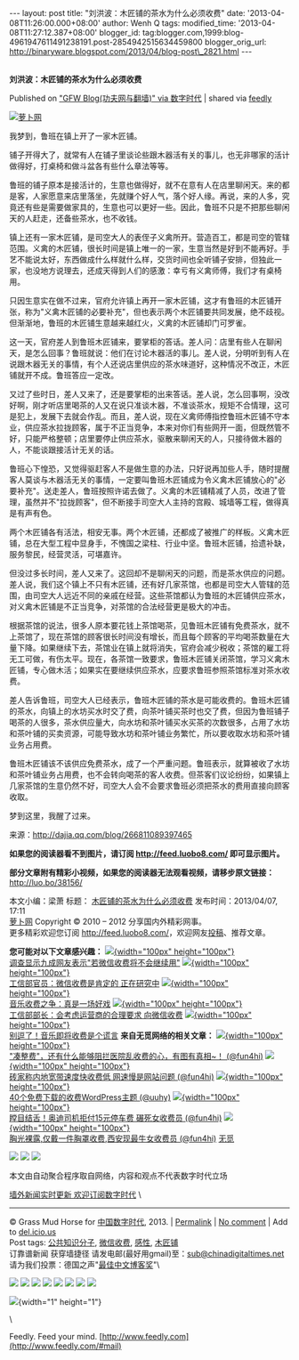 --- layout: post title: "刘洪波：木匠铺的茶水为什么必须收费" date:
'2013-04-08T11:26:00.000+08:00' author: Wenh Q tags: modified\_time:
'2013-04-08T11:27:12.387+08:00' blogger\_id:
tag:blogger.com,1999:blog-4961947611491238191.post-2854942515634459800
blogger\_orig\_url:
http://binaryware.blogspot.com/2013/04/blog-post\_2821.html ---
\
 
<div class="article">

<div class="header">

**刘洪波：木匠铺的茶水为什么必须收费**

</div>

<div class="source">

Published on ["GFW Blog(功夫网与翻墙)" via
数字时代](http://feedproxy.google.com/~r/chinagfwblog/~3/kNK7YSvY5o4/) |
shared via [feedly](http://www.feedly.com)

</div>

<div>

[![萝卜网](http://ki.ki.ki/files/2013/04/07/587a9d0700cdabed4e6a9ad60d2d5368.jpg "萝卜网")](http://ki.ki.ki/files/2013/04/07/587a9d0700cdabed4e6a9ad60d2d5368.jpg "萝卜网")

我梦到，鲁班在镇上开了一家木匠铺。

铺子开得大了，就常有人在铺子里谈论些跟木器活有关的事儿，也无非哪家的活计做得好，打桌椅和做斗盆各有些什么章法等等。

鲁班的铺子原本是接活计的，生意也做得好，就不在意有人在店里聊闲天。来的都是客，人家愿意来店里落坐，先就赚个好人气，落个好人缘。再说，来的人多，究竟还有些是需要做家具的，生意也可以更好一些。因此，鲁班不只是不把那些聊闲天的人赶走，还备些茶水，也不收钱。

镇上还有一家木匠铺，是司空大人的表侄子义禽所开。营造百工，都是司空的管辖范围。义禽的木匠铺，很长时间是镇上唯一的一家，生意当然是好到不能再好。手艺不能说太好，东西做成什么样就什么样，交货时间也全听铺子安排，但独此一家，也没地方说理去，还成天得到人们的感激：幸亏有义禽师傅，我们才有桌椅用。

只因生意实在做不过来，官府允许镇上再开一家木匠铺，这才有鲁班的木匠铺开张，称为"义禽木匠铺的必要补充"，但也表示两个木匠铺要共同发展，绝不歧视。但渐渐地，鲁班的木匠铺生意越来越红火，义禽的木匠铺却门可罗雀。

这一天，官府差人到鲁班木匠铺来，要掌柜的答话。差人问：店里有些人在聊闲天，是怎么回事？鲁班就说：他们在讨论木器活的事儿。差人说，分明听到有人在说跟木器无关的事情，有个人还说店里供应的茶水味道好，这种情况不改正，木匠铺就开不成。鲁班答应一定改。

又过了些时日，差人又来了，还是要掌柜的出来答话。差人说，怎么回事啊，没改好啊，刚才听店里喝茶的人又在说只准谈木器，不准谈茶水，规矩不合情理，这可是犯上，发展下去就会作乱。而且，差人说，现在义禽师傅指控鲁班木匠铺不守本业，供应茶水拉拢顾客，属于不正当竞争，本来对你们有些网开一面，但既然管不好，只能严格整顿；店里要停止供应茶水，驱散来聊闲天的人，只接待做木器的人，不能谈跟接活计无关的话。

鲁班心下惶恐，又觉得驱赶客人不是做生意的办法，只好说再加些人手，随时提醒客人莫谈与木器活无关的事情，一定要叫鲁班木匠铺成为令义禽木匠铺放心的"必要补充"。送走差人，鲁班按照许诺去做了。义禽的木匠铺精减了人员，改进了管理，虽然并不"拉拢顾客"，但不断接手司空大人主持的宫殿、城墙等工程，做得真是有声有色。

两个木匠铺各有活法，相安无事。两个木匠铺，还都成了被推广的样板。义禽木匠铺，总在大型工程中显身手，不愧国之梁柱、行业中坚。鲁班木匠铺，拾遗补缺，服务黎民，经营灵活，可堪嘉许。

但没过多长时间，差人又来了。这回却不是聊闲天的问题，而是茶水供应的问题。差人说，我们这个镇上不只有木匠铺，还有好几家茶馆，也都是司空大人管辖的范围，由司空大人远近不同的亲戚在经营。这些茶馆都认为鲁班的木匠铺供应茶水，对义禽木匠铺是不正当竞争，对茶馆的合法经营更是极大的冲击。

根据茶馆的说法，很多人原本要花钱上茶馆喝茶，见鲁班木匠铺有免费茶水，就不上茶馆了，现在茶馆的顾客很长时间没有增长，而且每个顾客的平均喝茶数量在大量下降。如果继续下去，茶馆业在镇上就将消失，官府会减少税收；茶馆的雇工将无工可做，有伤太平。现在，各茶馆一致要求，鲁班木匠铺关闭茶馆，学习义禽木匠铺，专心做木活；如果实在要继续供应茶水，应要求鲁班参照茶馆标准对茶水收费。

差人告诉鲁班，司空大人已经表示，鲁班木匠铺的茶水是可能收费的。鲁班木匠铺的茶水，向镇上的水坊买水时交了费，向茶叶铺买茶时也交了费，但因为鲁班铺子喝茶的人很多，茶水供应量大，向水坊和茶叶铺买水买茶的次数很多，占用了水坊和茶叶铺的买卖资源，可能导致水坊和茶叶铺业务繁忙，所以要收取水坊和茶叶铺业务占用费。

鲁班木匠铺该不该供应免费茶水，成了一个严重问题。鲁班表示，就算被收了水坊和茶叶铺业务占用费，也不会转向喝茶的客人收费。但茶客们议论纷纷，如果镇上几家茶馆的生意仍然不好，司空大人会不会要求鲁班必须把茶水的费用直接向顾客收取。

梦到这里，我醒了过来。

来源：<http://dajia.qq.com/blog/266811089397465>

**如果您的阅读器看不到图片，请订阅 <http://feed.luobo8.com/>
即可显示图片。**

**部分文章附有精彩小视频，如果您的阅读器无法观看视频，请移步原文链接：**
<http://luo.bo/38156/>

本文小编：梁萧 标题：
[木匠铺的茶水为什么必须收费](http://luo.bo/38156/ "木匠铺的茶水为什么必须收费")
发布时间：2013/04/07, 17:11\
[萝卜网](http://luo.bo/ "萝卜网 - 人人都是艺术家") Copyright © 2010 –
2012 分享国内外精彩网事。\
更多精彩欢迎您订阅
<http://feed.luobo8.com/>，欢迎网友[投稿](http://luo.bo/delivery/)、推荐文章。

**您可能对以下文章感兴趣：**
[![](http://static.wumii.cn/site_images/ti/8CRo5lVa.jpg?i=gkwOkh5a){width="100px"
height="100px"}\
调查显示九成网友表示"若微信收费将不会继续用"](http://app.wumii.com/ext/redirect?url=http%3A%2F%2Fluo.bo%2F38058%2F&from=http%3A%2F%2Fluo.bo%2F38156%2F "调查显示九成网友表示")
[![](http://static.wumii.cn/site_images/ti/wWomAIBW.jpg?i=ExHnZXd){width="100px"
height="100px"}\
工信部官员：微信收费是肯定的
正在研究中](http://app.wumii.com/ext/redirect?url=http%3A%2F%2Fluo.bo%2F38057%2F&from=http%3A%2F%2Fluo.bo%2F38156%2F "工信部官员：微信收费是肯定的 正在研究中")
[![](http://static.wumii.cn/site_images/ti/WJIly5uf.jpg?i=vOLJuhYU){width="100px"
height="100px"}\
音乐收费之争：真是一场好戏](http://app.wumii.com/ext/redirect?url=http%3A%2F%2Fluo.bo%2F37812%2F&from=http%3A%2F%2Fluo.bo%2F38156%2F "音乐收费之争：真是一场好戏")
[![](http://static.wumii.cn/site_images/ti/17Zx3SZxm.png?i=X1OSZ27p){width="100px"
height="100px"}\
工信部部长：会考虑运营商的合理要求
向微信收费](http://app.wumii.com/ext/redirect?url=http%3A%2F%2Fluo.bo%2F37936%2F&from=http%3A%2F%2Fluo.bo%2F38156%2F "工信部部长：会考虑运营商的合理要求 向微信收费")
[![](http://static.wumii.cn/site_images/ti/fT8Uekgt.jpg?i=45qSrUzR){width="100px"
height="100px"}\
别逗了！音乐即将收费是个谎言](http://app.wumii.com/ext/redirect?url=http%3A%2F%2Fluo.bo%2F34574%2F&from=http%3A%2F%2Fluo.bo%2F38156%2F "别逗了！音乐即将收费是个谎言")
**来自无觅网络的相关文章：**
[![](http://static.wumii.cn/site_images/ti/1d7iMBgFE.jpg?i=RWyAQnuG){width="100px"
height="100px"}\
"凑整费"，还有什么能够阻拦医院乱收费的心，有图有真相\~！
(@fun4hi)](http://app.wumii.com/ext/redirect?url=http%3A%2F%2Ffun4hi.com%2F16284&from=http%3A%2F%2Fluo.bo%2F38156%2F)
[![](http://static.wumii.cn/site_images/ti/ExcQg4cq.jpg?i=EyVF0Ccj){width="100px"
height="100px"}\
砖家称内地宽带速度快收费低 网速慢是网站问题
(@fun4hi)](http://app.wumii.com/ext/redirect?url=http%3A%2F%2Ffun4hi.com%2F15272&from=http%3A%2F%2Fluo.bo%2F38156%2F "砖家称内地宽带速度快收费低 网速慢是网站问题")
[![](http://static.wumii.cn/site_images/ti/reYHgjeO.jpg?i=461ZKWb1){width="100px"
height="100px"}\
40个免费下载的收费WordPress主题
(@uuhy)](http://app.wumii.com/ext/redirect?url=http%3A%2F%2Fuuhy.com%2Fhtml%2F18712.html&from=http%3A%2F%2Fluo.bo%2F38156%2F "40个免费下载的收费WordPress主题")
[![](http://static.wumii.cn/site_images/ti/QEgRGuG2.jpg?i=3wIJQTHf){width="100px"
height="100px"}\
瞠目结舌！奥迪司机拒付15元停车费 碾死女收费员
(@fun4hi)](http://app.wumii.com/ext/redirect?url=http%3A%2F%2Ffun4hi.com%2F13165&from=http%3A%2F%2Fluo.bo%2F38156%2F "瞠目结舌！奥迪司机拒付15元停车费 碾死女收费员")
[![](http://www.sjway.com/upload/20119282144213119_1.jpg){width="100px"
height="100px"}\
胸光裸露,仅戴一件胸罩收费,西安现最牛女收费员
(@fun4hi)](http://app.wumii.com/ext/redirect?url=http%3A%2F%2Ffun4hi.com%2F11895&from=http%3A%2F%2Fluo.bo%2F38156%2F "胸光裸露,仅戴一件胸罩收费,西安现最牛女收费员")
[无觅](http://www.wumii.com/widget/relatedItems "无觅相关文章插件")
<div>

[![](http://feeds.feedburner.com/~ff/tamd?d=yIl2AUoC8zA)](http://feeds.feedburner.com/~ff/tamd?a=fRUjwUccEe8:6ugX4pLNhHo:yIl2AUoC8zA)
[![](http://feeds.feedburner.com/~ff/tamd?d=qj6IDK7rITs)](http://feeds.feedburner.com/~ff/tamd?a=fRUjwUccEe8:6ugX4pLNhHo:qj6IDK7rITs)
[![](http://feeds.feedburner.com/~ff/tamd?i=fRUjwUccEe8:6ugX4pLNhHo:-BTjWOF_DHI)](http://feeds.feedburner.com/~ff/tamd?a=fRUjwUccEe8:6ugX4pLNhHo:-BTjWOF_DHI)

</div>

本文由自动聚合程序取自网络，内容和观点不代表数字时代立场

[墙外新闻实时更新 欢迎订阅数字时代](http://eepurl.com/mstlf)
\

------------------------------------------------------------------------

© Grass Mud Horse for
[中国数字时代](https://kexueshangwang.info/chinese), 2013. |
[Permalink](https://kexueshangwang.info/chinese/2013/04/%e6%9c%a8%e5%8c%a0%e9%93%ba%e7%9a%84%e8%8c%b6%e6%b0%b4%e4%b8%ba%e4%bb%80%e4%b9%88%e5%bf%85%e9%a1%bb%e6%94%b6%e8%b4%b9/)
| [No
comment](https://kexueshangwang.info/chinese/2013/04/%e6%9c%a8%e5%8c%a0%e9%93%ba%e7%9a%84%e8%8c%b6%e6%b0%b4%e4%b8%ba%e4%bb%80%e4%b9%88%e5%bf%85%e9%a1%bb%e6%94%b6%e8%b4%b9/#comments)
| Add to
[del.icio.us](http://del.icio.us/post?url=https://kexueshangwang.info/chinese/2013/04/%e6%9c%a8%e5%8c%a0%e9%93%ba%e7%9a%84%e8%8c%b6%e6%b0%b4%e4%b8%ba%e4%bb%80%e4%b9%88%e5%bf%85%e9%a1%bb%e6%94%b6%e8%b4%b9/&title=%E5%88%98%E6%B4%AA%E6%B3%A2%EF%BC%9A%E6%9C%A8%E5%8C%A0%E9%93%BA%E7%9A%84%E8%8C%B6%E6%B0%B4%E4%B8%BA%E4%BB%80%E4%B9%88%E5%BF%85%E9%A1%BB%E6%94%B6%E8%B4%B9)\
Post tags:
[公共知识分子](https://kexueshangwang.info/chinese/tag/%e5%85%ac%e5%85%b1%e7%9f%a5%e8%af%86%e5%88%86%e5%ad%90/?category=18271),
[微信收费](https://kexueshangwang.info/chinese/tag/%e5%be%ae%e4%bf%a1%e6%94%b6%e8%b4%b9/?category=18271),
[感性](https://kexueshangwang.info/chinese/tag/%e6%84%9f%e6%80%a7/?category=18271),
[木匠铺](https://kexueshangwang.info/chinese/tag/%e6%9c%a8%e5%8c%a0%e9%93%ba/?category=18271)\
订靠谱新闻 获穿墙捷径
请发电邮(最好用gmail)至：<sub@chinadigitaltimes.net>\
请为我们投票：德国之声"[最佳中文博客奖](https://thebobs.com/chinese/category/2013/best-blog-chinese-2013/)"\

<div>

[![](http://feeds.feedburner.com/~ff/chinagfwblog?d=yIl2AUoC8zA)](http://feeds.feedburner.com/~ff/chinagfwblog?a=kNK7YSvY5o4:wIVhLN2O10U:yIl2AUoC8zA)
[![](http://feeds.feedburner.com/~ff/chinagfwblog?i=kNK7YSvY5o4:wIVhLN2O10U:-BTjWOF_DHI)](http://feeds.feedburner.com/~ff/chinagfwblog?a=kNK7YSvY5o4:wIVhLN2O10U:-BTjWOF_DHI)
[![](http://feeds.feedburner.com/~ff/chinagfwblog?i=kNK7YSvY5o4:wIVhLN2O10U:F7zBnMyn0Lo)](http://feeds.feedburner.com/~ff/chinagfwblog?a=kNK7YSvY5o4:wIVhLN2O10U:F7zBnMyn0Lo)
[![](http://feeds.feedburner.com/~ff/chinagfwblog?i=kNK7YSvY5o4:wIVhLN2O10U:V_sGLiPBpWU)](http://feeds.feedburner.com/~ff/chinagfwblog?a=kNK7YSvY5o4:wIVhLN2O10U:V_sGLiPBpWU)
[![](http://feeds.feedburner.com/~ff/chinagfwblog?d=qj6IDK7rITs)](http://feeds.feedburner.com/~ff/chinagfwblog?a=kNK7YSvY5o4:wIVhLN2O10U:qj6IDK7rITs)
[![](http://feeds.feedburner.com/~ff/chinagfwblog?d=l6gmwiTKsz0)](http://feeds.feedburner.com/~ff/chinagfwblog?a=kNK7YSvY5o4:wIVhLN2O10U:l6gmwiTKsz0)
[![](http://feeds.feedburner.com/~ff/chinagfwblog?i=kNK7YSvY5o4:wIVhLN2O10U:gIN9vFwOqvQ)](http://feeds.feedburner.com/~ff/chinagfwblog?a=kNK7YSvY5o4:wIVhLN2O10U:gIN9vFwOqvQ)
[![](http://feeds.feedburner.com/~ff/chinagfwblog?d=TzevzKxY174)](http://feeds.feedburner.com/~ff/chinagfwblog?a=kNK7YSvY5o4:wIVhLN2O10U:TzevzKxY174)

</div>

![](http://feeds.feedburner.com/~r/chinagfwblog/~4/kNK7YSvY5o4){width="1"
height="1"}

</div>

\

</div>

<div class="footer">

Feedly. Feed your mind.
[http://www.feedly.com](http://www.feedly.com/#mail)

</div>
